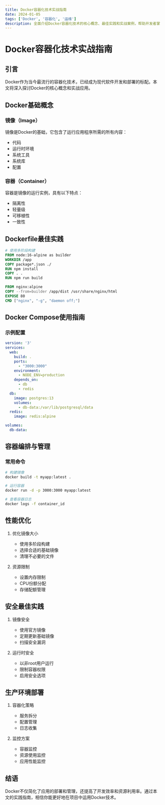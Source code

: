 ```yaml
---
title: Docker容器化技术实战指南
date: 2024-01-05
tags: ['Docker', '容器化', '运维']
description: 全面介绍Docker容器化技术的核心概念、最佳实践和实战案例，帮助开发者掌握Docker的使用技巧。
---
```


# Docker容器化技术实战指南

## 引言

Docker作为当今最流行的容器化技术，已经成为现代软件开发和部署的标配。本文将深入探讨Docker的核心概念和实战应用。

## Docker基础概念

### 镜像（Image）

镜像是Docker的基础，它包含了运行应用程序所需的所有内容：

- 代码
- 运行时环境
- 系统工具
- 系统库
- 配置

### 容器（Container）

容器是镜像的运行实例，具有以下特点：

- 隔离性
- 轻量级
- 可移植性
- 一致性

## Dockerfile最佳实践

```dockerfile
# 使用多阶段构建
FROM node:16-alpine as builder
WORKDIR /app
COPY package*.json ./
RUN npm install
COPY . .
RUN npm run build

FROM nginx:alpine
COPY --from=builder /app/dist /usr/share/nginx/html
EXPOSE 80
CMD ["nginx", "-g", "daemon off;"]
```

## Docker Compose使用指南

### 示例配置

```yaml
version: '3'
services:
  web:
    build: .
    ports:
      - "3000:3000"
    environment:
      - NODE_ENV=production
    depends_on:
      - db
      - redis
  db:
    image: postgres:13
    volumes:
      - db-data:/var/lib/postgresql/data
  redis:
    image: redis:alpine

volumes:
  db-data:
```

## 容器编排与管理

### 常用命令

```bash
# 构建镜像
docker build -t myapp:latest .

# 运行容器
docker run -d -p 3000:3000 myapp:latest

# 查看容器日志
docker logs -f container_id
```

## 性能优化

1. 优化镜像大小
   - 使用多阶段构建
   - 选择合适的基础镜像
   - 清理不必要的文件

2. 资源限制
   - 设置内存限制
   - CPU份额分配
   - 存储配额管理

## 安全最佳实践

1. 镜像安全
   - 使用官方镜像
   - 定期更新基础镜像
   - 扫描安全漏洞

2. 运行时安全
   - 以非root用户运行
   - 限制容器权限
   - 启用安全选项

## 生产环境部署

1. 容器化策略
   - 服务拆分
   - 配置管理
   - 日志收集

2. 监控方案
   - 容器监控
   - 资源使用监控
   - 应用性能监控

## 结语

Docker不仅简化了应用的部署和管理，还提高了开发效率和资源利用率。通过本文的实践指南，相信你能更好地在项目中运用Docker技术。